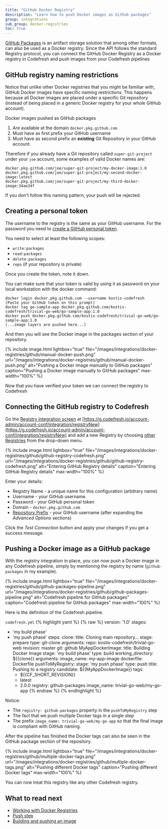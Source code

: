 ```yaml
---
title: "GitHub Docker Registry"
description: "Learn how to push Docker images as Github packages"
group: integrations
sub_group: docker-registries
toc: true
---
```


[GitHub Packages](https://github.com/features/packages) is an artifact storage solution that among other formats, can also be used as a Docker registry.
Since the API follows the standard Registry protocol, you can connect the GitHub Docker Registry as a Docker registry in Codefresh and push images from your Codefresh pipelines

## GitHub registry naming restrictions

Notice that unlike other Docker registries that you might be familiar with, GitHub Docker images have specific naming restrictions. This happens because all Docker images are placed under a specific Git repository (instead of being placed in a generic Docker registry for your whole GitHub account).

Docker images pushed as GitHub packages

1. Are available at the domain `docker.pkg.github.com`
1. Must have as first prefix your GitHub username
1. Must have as second prefix an **existing** Git Repository in your GitHub account.

Therefore if you already have a Git repository called `super-git-project` under your `joe` account, some examples of valid Docker names are:

```
docker.pkg.github.com/joe/super-git-project/my-docker-image:1.0
docker.pkg.github.com/joe/super-git-project/my-second-docker-image:latest
docker.pkg.github.com/joe/super-git-project/my-third-docker-image:34ae34f
```

If you don't follow this naming pattern, your push will be rejected.


## Creating a personal token

The username to the registry is the same as your GitHub username. For the password you need to [create a GitHub personal token](https://docs.github.com/en/github/authenticating-to-github/creating-a-personal-access-token).

You need to select at least the following scopes:

* `write:packages` 
* `read:packages`
* `delete:packages` 
* `repo` (if your repository is private)

Once you create the token, note it down.

You can make sure that your token is valid by using it as password on your local workstation with the docker command:

```
docker login docker.pkg.github.com --username kostis-codefresh 
[Paste your GitHub token on this prompt]
docker tag go-sample-app docker.pkg.github.com/kostis-codefresh/trivial-go-web/go-sample-app:1.0
docker push docker.pkg.github.com/kostis-codefresh/trivial-go-web/go-sample-app:1.0
[...image layers are pushed here...]
```

And then you will see the Docker image in the packages section of your repository.

{% include image.html 
	lightbox="true" 
	file="/images/integrations/docker-registries/github/manual-docker-push.png" 
	url="/images/integrations/docker-registries/github/manual-docker-push.png" 
	alt="Pushing a Docker image manually to GitHub packages"
	caption="Pushing a Docker image manually to GitHub packages" 
	max-width="100%" 
%}

Now that you have verified your token we can connect the registry to Codefresh

## Connecting the GitHub registry to Codefresh

Go the [Registry integration screen]({{site.baseurl}}/docs/integrations/docker-registries/) at [https://g.codefresh.io/account-admin/account-conf/integration/registryNew](https://g.codefresh.io/account-admin/account-conf/integration/registryNew) and add a new Registry by choosing [other Registries]({{site.baseurl}}/docs/integrations/docker-registries/other-registries/) from the drop-down menu.


{% include image.html 
	lightbox="true" 
	file="/images/integrations/docker-registries/github/github-registry-codefresh.png" 
	url="/images/integrations/docker-registries/github/github-registry-codefresh.png" 
	alt="Entering GitHub Registry details"
	caption="Entering GitHub Registry details" 
	max-width="100%" 
%}

Enter your details:

* Registry Name - a unique name for this configuration (arbitrary name)
* Username - your GitHub username.
* Password - your GitHub personal token
* Domain - `docker.pkg.github.com`
* [Repository Prefix]({{site.baseurl}}/docs/integrations/docker-registries/#using-an-optional-repository-prefix) - your GitHub username (after expanding the *Advanced Options* sections)

Click the *Test Connection* button and apply your changes if you get a success message.

## Pushing a Docker image as a GitHub package

With the registry integration in place, you can now push a Docker image in any Codefresh pipeline, simply by mentioning the registry by name (`github-packages` in my example).

{% include image.html 
	lightbox="true" 
	file="/images/integrations/docker-registries/github/github-packages-pipeline.png" 
	url="/images/integrations/docker-registries/github/github-packages-pipeline.png" 
	alt="Codefresh pipeline for GitHub packages"
	caption="Codefresh pipeline for GitHub packages"
	max-width="100%" 
%}

Here is the definition of the Codefresh pipeline.

 `codefresh.yml`
{% highlight yaml %}
{% raw %}
version: '1.0'
stages:
- 'my build phase'
- 'my push phase'
steps:
  clone:
    title: Cloning main repository...
    stage: prepare
    type: git-clone
    arguments:
      repo: kostis-codefresh/trivial-go-web
      revision: master
      git: github
  MyAppDockerImage:
    title: Building Docker Image
    stage: 'my build phase'
    type: build
    working_directory: ${{clone}}
    arguments:
      image_name: my-app-image
      dockerfile: Dockerfile
  pushToMyRegistry:
    stage: 'my push phase'
    type: push
    title: Pushing to a registry
    candidate: ${{MyAppDockerImage}}
    tags: 
    - ${{CF_SHORT_REVISION}}
    - latest
    - 2.0.0
    registry: github-packages
    image_name: trivial-go-web/my-go-app
{% endraw %}
{% endhighlight %}

Notice:

* The `registry: github-packages` property in the `pushToMyRegistry` step
* The fact that we push multiple Docker tags in a single step
* The prefix `image_name: trivial-go-web/my-go-app` so that the final image is compliant with GitHub naming.

After the pipeline has finished the Docker tags can also be seen in the GitHub package section of the repository.


{% include image.html 
	lightbox="true" 
	file="/images/integrations/docker-registries/github/multiple-docker-tags.png" 
	url="/images/integrations/docker-registries/github/multiple-docker-tags.png" 
	alt="Pushing different Docker tags"
	caption="Pushing different Docker tags"
	max-width="100%" 
%}

You can now treat this registry like any other Codefresh registry.


## What to read next

* [Working with Docker Registries]({{site.baseurl}}/docs/ci-cd-guides/working-with-docker-registries/)
* [Push step]({{site.baseurl}}/docs/codefresh-yaml/steps/push/)
* [Building and pushing an image]({{site.baseurl}}/docs/yaml-examples/examples/build-and-push-an-image/)
